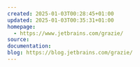 ```yaml
---
created: 2025-01-03T00:28:45+01:00
updated: 2025-01-03T00:35:31+01:00
homepage:
  - https://www.jetbrains.com/grazie/
source: 
documentation: 
blog: https://blog.jetbrains.com/grazie/
---
```

